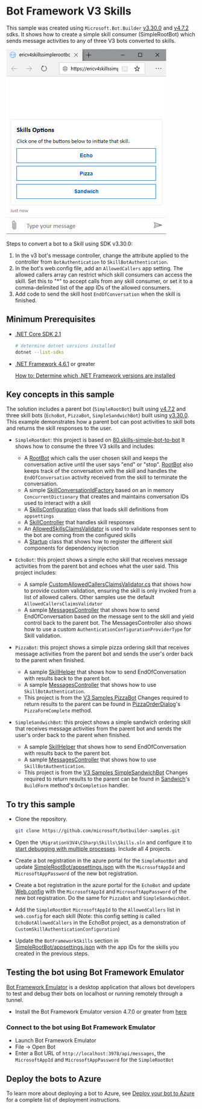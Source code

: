 # Bot Framework V3 Skills

This sample was created using `Microsoft.Bot.Builder` [v3.30.0](https://www.nuget.org/packages/Microsoft.Bot.Builder/3.30.0) and [v4.7.2](https://www.nuget.org/packages/Microsoft.Bot.Builder/4.7.2) sdks. It shows how to create a simple skill consumer (SimpleRootBot) which sends message activities to any of three V3 bots converted to skills.

![Skill Options](media/SkillOptions.png)

Steps to convert a bot to a Skill using SDK v3.30.0:
1)	In the v3 bot's message controller, change the attribute applied to the controller from `BotAuthentication` to `SkillBotAuthentication`.
1)	In the bot's web.config file, add an `AllowedCallers` app setting. The allowed callers array can restrict which skill consumers can access the skill. Set this to "*" to accept calls from any skill consumer, or set it to a comma-delimited list of the app IDs of the allowed consumers.
1)	Add code to send the skill host `EndOfConversation` when the skill is finished.


## Minimum Prerequisites

- [.NET Core SDK 2.1](https://dotnet.microsoft.com/download) 

  ```bash
  # determine dotnet versions installed
  dotnet --list-sdks
  ```

- [.NET Framework 4.6.1](https://dotnet.microsoft.com/download/dotnet-framework) or greater

  [How to: Determine which .NET Framework versions are installed](https://docs.microsoft.com/en-us/dotnet/framework/migration-guide/how-to-determine-which-versions-are-installed)

## Key concepts in this sample

The solution includes a parent bot (`SimpleRootBot`) built using [v4.7.2](https://www.nuget.org/packages/Microsoft.Bot.Builder/4.7.2) and three skill bots (`EchoBot`, `PizzaBot`, `SimpleSandwichBot`) built using [v3.30.0](https://www.nuget.org/packages/Microsoft.Bot.Builder/3.30.0). This example demonstrates how a parent bot can post activities to skill bots and returns the skill responses to the user.

- `SimpleRootBot`: this project is based on [80.skills-simple-bot-to-bot](https://github.com/microsoft/BotBuilder-Samples/tree/master/samples/csharp_dotnetcore/80.skills-simple-bot-to-bot) It shows how to consume the three V3 skills and includes:
  - A [RootBot](V4SimpleRootBot/Bots/RootBot.cs) which calls the user chosen skill and keeps the conversation active until the user says "end" or "stop". [RootBot](V4SimpleRootBot/Bots/RootBot.cs) also keeps track of the conversation with the skill and handles the `EndOfConversation` activity received from the skill to terminate the conversation.
  - A simple [SkillConversationIdFactory](V4SimpleRootBot/SkillConversationIdFactory.cs) based on an in memory `ConcurrentDictionary` that creates and maintains conversation IDs used to interact with a skill
  - A [SkillsConfiguration](V4SimpleRootBot/SkillsConfiguration.cs) class that loads skill definitions from `appsettings`
  - A [SkillController](V4SimpleRootBot/Controllers/SkillController.cs) that handles skill responses
  - An [AllowedSkillsClaimsValidator](V4SimpleRootBot/Authentication/AllowedSkillsClaimsValidator.cs) is used to validate responses sent to the bot are coming from the configured skills
  - A [Startup](V4SimpleRootBot/Startup.cs) class that shows how to register the different skill components for dependency injection

- `EchoBot`: this project shows a simple echo skill that receives message activities from the parent bot and echoes what the user said. This project includes:
  - A sample [CustomAllowedCallersClaimsValidator.cs](EchoSkillBot/Authentication/CustomAllowedCallersClaimsValidator.cs.cs) that shows how to provide custom validation, ensuring the skill is only invoked from a list of allowed callers.  Other samples use the default `AllowedCallersClaimsValidator`
  - A sample [MessagesController](V3EchoBot/Controllers/MessagesController.cs) that shows how to send EndOfConversation based on the message sent to the skill and yield control back to the parent bot. The MessagesController also shows how to use a custom `AuthenticationConfigurationProviderType` for Skill validation.

- `PizzaBot`: this project shows a simple pizza ordering skill that receives message activities from the parent bot and sends the user's order back to the parent when finished.
  - A sample [SkillHelper](V3PizzaBot/SkillsHelper.cs) that shows how to send EndOfConversation with results back to the parent bot.
  - A sample [MessagesController](V3EchoBot/Controllers/MessagesController.cs) that shows how to use `SkillBotAuthentication`.
  - This project is from the [V3 Samples PizzaBot](https://github.com/microsoft/BotBuilder-V3/tree/master/CSharp/Samples/PizzaBot)  Changes required to return results to the parent can be found in [PizzaOrderDialog](V3PizzaBot/PizzaOrderDialog.cs)'s `PizzaFormComplete` method.

- `SimpleSandwichBot`: this project shows a simple sandwich ordering skill that receives message activities from the parent bot and sends the user's order back to the parent when finished.
  - A sample [SkillHelper](V3SimpleSandwichBot/SkillsHelper.cs) that shows how to send EndOfConversation with results back to the parent bot.
  - A sample [MessagesController](V3SimpleSandwichBot/Controllers/MessagesController.cs) that shows how to use `SkillBotAuthentication`.
  - This project is from the [V3 Samples SimpleSandwichBot](https://github.com/microsoft/BotBuilder-V3/tree/master/CSharp/Samples/SimpleSandwichBot)  Changes required to return results to the parent can be found in [Sandwich](V3SimpleSandwichBot/Sandwich.cs)'s `BuildForm` method's `OnCompletion` handler.

## To try this sample

- Clone the repository.

    ```bash
    git clone https://github.com/microsoft/botbuilder-samples.git
    ```

- Open the `\MigrationV3V4\CSharp\Skills\Skills.sln` and configure it to [start debugging with multiple processes](https://docs.microsoft.com/en-us/visualstudio/debugger/debug-multiple-processes?view=vs-2019#start-debugging-with-multiple-processes). Include all 4 projects.
- Create a bot registration in the azure portal for the `SimpleRootBot` and update [SimpleRootBot/appsettings.json](SimpleRootBot/appsettings.json) with the `MicrosoftAppId` and `MicrosoftAppPassword` of the new bot registration.
- Create a bot registration in the azure portal for the `EchoBot` and update [Web.config](V3EchoBot/Web.config) with the `MicrosoftAppId` and `MicrosoftAppPassword` of the new bot registration.  Do the same for `PizzaBot` and `SimpleSandwichBot`.
- Add the `SimpleRootBot` `MicrosoftAppId` to the `AllowedCallers` list in `web.config` for each skill (Note: this config setting is called `EchoBotAllowedCallers` in the EchoBot project, as a demonstration of `CustomSkillAuthenticationConfiguration`)
- Update the `BotFrameworkSkills` section in [SimpleRootBot/appsettings.json](SimpleRootBot/appsettings.json) with the app IDs for the skills you created in the previous steps.

## Testing the bot using Bot Framework Emulator

[Bot Framework Emulator](https://github.com/microsoft/botframework-emulator) is a desktop application that allows bot developers to test and debug their bots on localhost or running remotely through a tunnel.

- Install the Bot Framework Emulator version 4.7.0 or greater from [here](https://github.com/Microsoft/BotFramework-Emulator/releases)

### Connect to the bot using Bot Framework Emulator

- Launch Bot Framework Emulator
- File -> Open Bot
- Enter a Bot URL of `http://localhost:3978/api/messages`, the `MicrosoftAppId` and `MicrosoftAppPassword` for the `SimpleRootBot`

## Deploy the bots to Azure

To learn more about deploying a bot to Azure, see [Deploy your bot to Azure](https://aka.ms/azuredeployment) for a complete list of deployment instructions.
